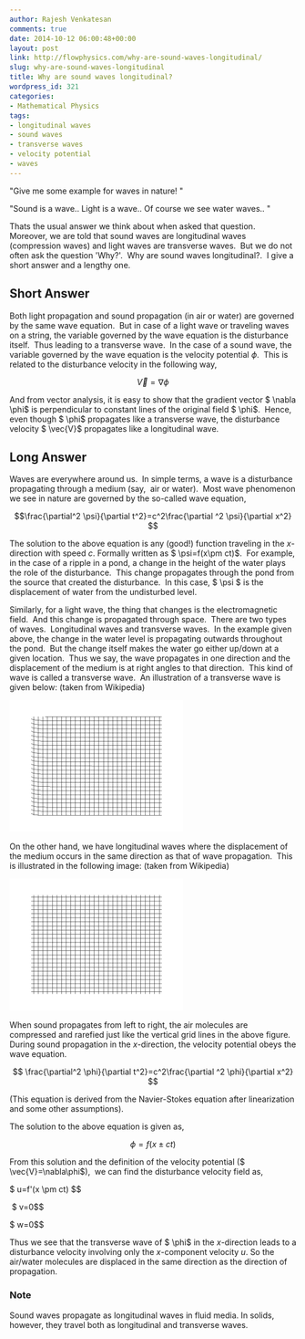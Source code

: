 ```yaml
---
author: Rajesh Venkatesan
comments: true
date: 2014-10-12 06:00:48+00:00
layout: post
link: http://flowphysics.com/why-are-sound-waves-longitudinal/
slug: why-are-sound-waves-longitudinal
title: Why are sound waves longitudinal?
wordpress_id: 321
categories:
- Mathematical Physics
tags:
- longitudinal waves
- sound waves
- transverse waves
- velocity potential
- waves
---
```


"Give me some example for waves in nature! "

"Sound is a wave.. Light is a wave.. Of course we see water waves.. "

Thats the usual answer we think about when asked that question.  Moreover, we are told that sound waves are longitudinal waves (compression waves) and light waves are transverse waves.  But we do not often ask the question 'Why?'.  Why are sound waves longitudinal?.  I give a short answer and a lengthy one.

## Short Answer

Both light propagation and sound propagation (in air or water) are governed by the same wave equation.  But in case of a light wave or traveling waves on a string, the variable governed by the wave equation is the disturbance itself.  Thus leading to a transverse wave.  In the case of a sound wave, the variable governed by the wave equation is the velocity potential $\phi$.  This is related to the disturbance velocity in the following way,

$$ \vec{V}=\nabla \phi $$

And from vector analysis, it is easy to show that the gradient vector $ \nabla \phi$ is perpendicular to constant lines of the original field $ \phi$.  Hence, even though $ \phi$ propagates like a transverse wave, the disturbance velocity $ \vec{V}$ propagates like a longitudinal wave.

## Long Answer

Waves are everywhere around us.  In simple terms, a wave is a disturbance propagating through a medium (say,  air or water).  Most wave phenomenon we see in nature are governed by the so-called wave equation,

$$\frac{\partial^2 \psi}{\partial t^2}=c^2\frac{\partial ^2 \psi}{\partial x^2} $$

The solution to the above equation is any (good!) function traveling in the _x_-direction with speed _c_. Formally written as $ \psi=f(x\pm ct)$.  For example, in the case of a ripple in a pond, a change in the height of the water plays the role of the disturbance.  This change propagates through the pond from the source that created the disturbance.  In this case, $ \psi $ is the displacement of water from the undisturbed level.

Similarly, for a light wave, the thing that changes is the electromagnetic field.  And this change is propagated through space.  There are two types of waves.  Longitudinal waves and transverse waves.  In the example given above, the change in the water level is propagating outwards throughout the pond.  But the change itself makes the water go either up/down at a given location.  Thus we say, the wave propagates in one direction and the displacement of the medium is at right angles to that direction.  This kind of wave is called a transverse wave.  An illustration of a transverse wave is given below: (taken from Wikipedia)

![](/assets/img/2014/10/onde_cisaillement_impulsion_1d_30_petit.gif)

On the other hand, we have longitudinal waves where the displacement of the medium occurs in the same direction as that of wave propagation.  This is illustrated in the following image: (taken from Wikipedia)

![](/assets/img/2014/10/onde_compression_impulsion_1d_30_petit.gif)

When sound propagates from left to right, the air molecules are compressed and rarefied just like the vertical grid lines in the above figure.   During sound propagation in the _x_-direction, the velocity potential obeys the wave equation.

$$ \frac{\partial^2 \phi}{\partial t^2}=c^2\frac{\partial ^2 \phi}{\partial x^2} $$

(This equation is derived from the Navier-Stokes equation after linearization and some other assumptions).

The solution to the above equation is given as,

$$ \phi=f(x\pm ct) $$

From this solution and the definition of the velocity potential ($ \vec{V}=\nabla\phi$),  we can find the disturbance velocity field as,

$ u=f'(x \pm ct) $$

 $ v=0$$

$ w=0$$

Thus we see that the transverse wave of $ \phi$ in the _x_-direction leads to a disturbance velocity involving only the _x_-component velocity _u_. So the air/water molecules are displaced in the same direction as the direction of propagation.

### Note

Sound waves propagate as longitudinal waves in fluid media. In solids, however, they travel both as longitudinal and transverse waves.
